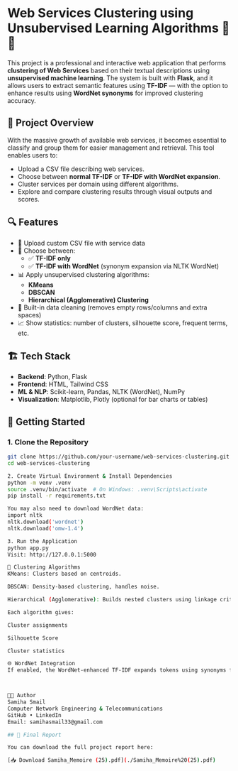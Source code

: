 # Web Services Clustering using Unsubervised Learning Algorithms 🧠✨

This project is a professional and interactive web application that performs **clustering of Web Services** based on their textual descriptions using **unsupervised machine learning**. The system is built with **Flask**, and it allows users to extract semantic features using **TF-IDF** — with the option to enhance results using **WordNet synonyms** for improved clustering accuracy.

## 📌 Project Overview

With the massive growth of available web services, it becomes essential to classify and group them for easier management and retrieval. This tool enables users to:

- Upload a CSV file describing web services.
- Choose between **normal TF-IDF** or **TF-IDF with WordNet expansion**.
- Cluster services per domain using different algorithms.
- Explore and compare clustering results through visual outputs and scores.

## 🔍 Features

- 📂 Upload custom CSV file with service data
- 🧠 Choose between:
  - ✅ **TF-IDF only**
  - ✅ **TF-IDF with WordNet** (synonym expansion via NLTK WordNet)
- 📊 Apply unsupervised clustering algorithms:
  - **KMeans**
  - **DBSCAN**
  - **Hierarchical (Agglomerative) Clustering**
- 🧼 Built-in data cleaning (removes empty rows/columns and extra spaces)
- 📈 Show statistics: number of clusters, silhouette score, frequent terms, etc.

## 🏗️ Tech Stack

- **Backend**: Python, Flask
- **Frontend**: HTML, Tailwind CSS
- **ML & NLP**: Scikit-learn, Pandas, NLTK (WordNet), NumPy
- **Visualization**: Matplotlib, Plotly (optional for bar charts or tables)


## 🚀 Getting Started

### 1. Clone the Repository

```bash
git clone https://github.com/your-username/web-services-clustering.git
cd web-services-clustering

2. Create Virtual Environment & Install Dependencies
python -m venv .venv
source .venv/bin/activate  # On Windows: .venv\Scripts\activate
pip install -r requirements.txt

You may also need to download WordNet data:
import nltk
nltk.download('wordnet')
nltk.download('omw-1.4')

3. Run the Application
python app.py
Visit: http://127.0.0.1:5000

🧠 Clustering Algorithms
KMeans: Clusters based on centroids.

DBSCAN: Density-based clustering, handles noise.

Hierarchical (Agglomerative): Builds nested clusters using linkage criteria.

Each algorithm gives:

Cluster assignments

Silhouette Score

Cluster statistics

🌐 WordNet Integration
If enabled, the WordNet-enhanced TF-IDF expands tokens using synonyms from the WordNet lexical database, improving semantic similarity. This step may increase processing time but often improves cluster quality.



👩‍💻 Author
Samiha Smail
Computer Network Engineering & Telecommunications
GitHub • LinkedIn
Email: samihasmail33@gmail.com

## 📄 Final Report

You can download the full project report here:

[📥 Download Samiha_Memoire (25).pdf](./Samiha_Memoire%20(25).pdf)









